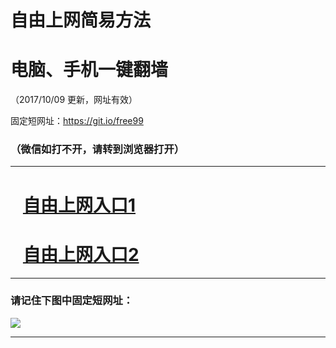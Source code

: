 ﻿# 自由上网简易方法

# 电脑、手机一键翻墙

（2017/10/09 更新，网址有效）

固定短网址：https://git.io/free99

### （微信如打不开，请转到浏览器打开）


***





# &nbsp;&nbsp; <a href="http://ft2885423186.fwq-tz-1001.info/fwqtz01.html?t=100900110120 " target="_blank">自由上网入口1</a>
# &nbsp;&nbsp; <a href="http://ft2590820875.fwq-tz-1002.info/fwqtz02.html?t=10090019185 " target="_blank">自由上网入口2</a>
***

### 请记住下图中固定短网址：

<img src="https://s3-us-west-2.amazonaws.com/fwq-1001/yjfq-20170905okok.png" /> 


***


